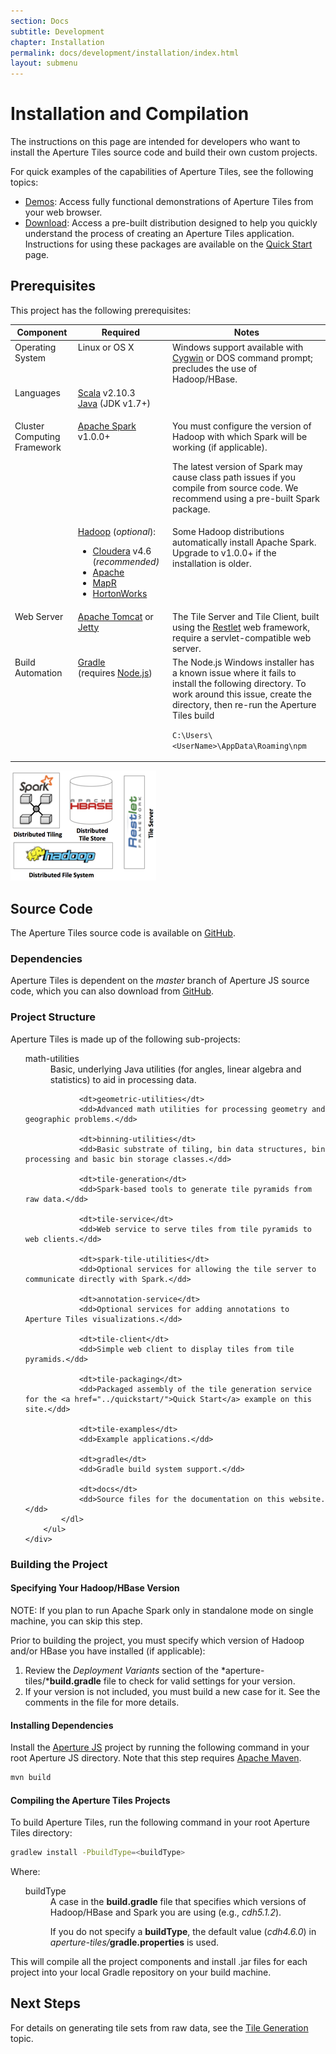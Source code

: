 ```yaml
---
section: Docs
subtitle: Development
chapter: Installation
permalink: docs/development/installation/index.html
layout: submenu
---
```


Installation and Compilation
============================

The instructions on this page are intended for developers who want to install the Aperture Tiles source code and build their own custom projects.

For quick examples of the capabilities of Aperture Tiles, see the following topics:

- [Demos](../../../demos/): Access fully functional demonstrations of Aperture Tiles from your web browser.
- [Download](../../../download): Access a pre-built distribution designed to help you quickly understand the process of creating an Aperture Tiles application. Instructions for using these packages are available on the [Quick Start](../quickstart) page. 

## <a name="prerequisites"></a> Prerequisites ##

This project has the following prerequisites:

<div class="props">
	<nav>
		<table class="summaryTable" width="100%">
			<thead >
				<th scope="col" width="20%">Component</th>
				<th scope="col" width="30%">Required</th>
				<th scope="col" width="50%">Notes</th>
			</thead>
			<tr >
				<td style="vertical-align: text-top" class="attributes">Operating System</td>
				<td style="vertical-align: text-top" class="nameDescription">
					<div class="description">
						Linux or OS X
					</div>
				</td>
				<td style="vertical-align: text-top" class="nameDescription">
					<div class="description">Windows support available with <a href="https://cygwin.com/">Cygwin</a> or DOS command prompt; precludes the use of Hadoop/HBase.</div>
				</td>
			</tr>
			<tr >
				<td style="vertical-align: text-top" class="attributes">Languages</td>
				<td style="vertical-align: text-top" class="nameDescription">
					<div class="description">
						<a href="http://www.scala-lang.org/">Scala</a> v2.10.3
						<br><a href="http://www.java.com/">Java</a> (JDK v1.7+)
					</div>
				</td>
				<td style="vertical-align: text-top" class="nameDescription">
					<div class="description"></div>
				</td>
			</tr>
			<tr >
				<td style="vertical-align: text-top" class="attributes" rowspan="2">Cluster Computing Framework</td>
				<td style="vertical-align: text-top" class="nameDescription">
					<div class="description">
						<a href="http://spark.incubator.apache.org//">Apache Spark</a><br>v1.0.0+
					</div>
				</td>
				<td style="vertical-align: text-top" class="nameDescription">
					<div class="description">
						<p>You must configure the version of Hadoop with which Spark will be working (if applicable).</p>
							<p>The latest version of Spark may cause class path issues if you compile from source code. We recommend using a pre-built Spark package.</p>
					</div>
				</td>
			</tr>
			<tr >
				<td style="vertical-align: text-top" class="nameDescription">
					<div class="description">
						<a href="http://hadoop.apache.org/">Hadoop</a> (<em>optional</em>):
						<ul>
							<li><a href="http://www.cloudera.com/content/cloudera/en/products/cdh.html">Cloudera</a>  v4.6 (<em>recommended)</em></li>
							<li><a href="http://hadoop.apache.org/docs/r1.2.1/index.html">Apache</a></li>
							<li><a href="http://www.mapr.com/products/apache-hadoop">MapR</a></li>
							<li><a href="http://hortonworks.com/">HortonWorks</a></li>
						</ul>
					</div>
				</td>
				<td style="vertical-align: text-top" class="nameDescription">
					<div class="description">
						Some Hadoop distributions automatically install Apache Spark. Upgrade to v1.0.0+ if the installation is older.
					</div>
				</td>
			</tr>
			<tr >
				<td style="vertical-align: text-top" class="attributes">Web Server</td>
				<td style="vertical-align: text-top" class="nameDescription">
					<div class="description">
						<a href="http://tomcat.apache.org/">Apache Tomcat</a> or <a href="http://www.eclipse.org/jetty/">Jetty</a>
					</div>
				</td>
				<td style="vertical-align: text-top" class="nameDescription">
					<div class="description">The Tile Server and Tile Client, built using the <a href="http://restlet.org/">Restlet</a> web framework, require a servlet-compatible web server.</div>
				</td>
			</tr>
			<tr >
				<td style="vertical-align: text-top" class="attributes">Build Automation</td>
				<td style="vertical-align: text-top" class="nameDescription">
					<div class="description">
						<a href="http://www.eclipse.org/jetty/">Gradle</a><br>(requires <a href="http://nodejs.org/">Node.js</a>)
					</div>
				</td>
				<td style="vertical-align: text-top" class="nameDescription">
					<div class="description">The Node.js Windows installer has a known issue where it fails to install the following directory. To work around this issue, create the directory, then re-run the Aperture Tiles build
					<p><code>C:\Users\&lt;UserName&gt;\AppData\Roaming\npm</code></div>
				</td>
			</tr>
		</table>
	</nav>
</div>

<img src="../../../img/architecture.png" class="screenshot" alt="Aperture Tiles Architecture Diagram"/>

## <a name="source-code"></a> Source Code ##

The Aperture Tiles source code is available on [GitHub](https://github.com/oculusinfo/aperture-tiles/tree/master).

### Dependencies ###

Aperture Tiles is dependent on the *master* branch of Aperture JS source code, which you can also download from [GitHub](https://github.com/oculusinfo/aperturejs/tree/master).

### <a name="project-structure"></a> Project Structure ###

Aperture Tiles is made up of the following sub-projects:

<div class="details props">
	<div class="innerProps">
		<ul class="methodDetail" id="MethodDetail">
			<dl class="detailList params">
				<dt>math-utilities</dt>
				<dd>Basic, underlying Java utilities (for angles, linear algebra and statistics) to aid in processing data.</dd>
				
				<dt>geometric-utilities</dt>
				<dd>Advanced math utilities for processing geometry and geographic problems.</dd>
				
				<dt>binning-utilities</dt>
				<dd>Basic substrate of tiling, bin data structures, bin processing and basic bin storage classes.</dd>
				
				<dt>tile-generation</dt>
				<dd>Spark-based tools to generate tile pyramids from raw data.</dd>
				
				<dt>tile-service</dt>
				<dd>Web service to serve tiles from tile pyramids to web clients.</dd>
				
				<dt>spark-tile-utilities</dt>
				<dd>Optional services for allowing the tile server to communicate directly with Spark.</dd>
				
				<dt>annotation-service</dt>
				<dd>Optional services for adding annotations to Aperture Tiles visualizations.</dd>
				
				<dt>tile-client</dt>
				<dd>Simple web client to display tiles from tile pyramids.</dd>
				
				<dt>tile-packaging</dt>
				<dd>Packaged assembly of the tile generation service for the <a href="../quickstart/">Quick Start</a> example on this site.</dd>
				
				<dt>tile-examples</dt>
				<dd>Example applications.</dd>
				
				<dt>gradle</dt>
				<dd>Gradle build system support.</dd>
				
				<dt>docs</dt>
				<dd>Source files for the documentation on this website.</dd>
			</dl>
		</ul>
	</div>
</div>
 
### <a name="building-project"></a> Building the Project ###

#### <a name="hbase-version"></a> Specifying Your Hadoop/HBase Version ####

NOTE: If you plan to run Apache Spark only in standalone mode on single machine, you can skip this step.

Prior to building the project, you must specify which version of Hadoop and/or HBase you have installed (if applicable): 

1. Review the *Deployment Variants* section of the *aperture-tiles/***build.gradle** file to check for valid settings for your version.
2. If your version is not included, you must build a new case for it. See the comments in the file for more details.

#### Installing Dependencies ####

Install the [Aperture JS](https://github.com/oculusinfo/aperturejs/tree/master) project by running the following command in your root Aperture JS directory. Note that this step requires [Apache Maven](http://maven.apache.org/).
	
```bash
mvn build
```

#### <a name="compiling"></a> Compiling the Aperture Tiles Projects ####

To build Aperture Tiles, run the following command in your root Aperture Tiles directory:

```bash
gradlew install -PbuildType=<buildType>
``` 

Where:

<div class="details props">
	<div class="innerProps">
		<ul class="methodDetail" id="MethodDetail">
			<dl class="detailList params">
				<dt>buildType</dt>
				<dd>A case in the <strong>build.gradle</strong> file that specifies which versions of Hadoop/HBase and Spark you are using (e.g., <em>cdh5.1.2</em>).<p class="list-paragraph">If you do not specify a <strong>buildType</strong>, the default value (<em>cdh4.6.0</em>) in <em>aperture-tiles/</em><strong>gradle.properties</strong> is used.</p></dd>
			</dl>
		</ul>
	</div>
</div>

This will compile all the project components and install .jar files for each project into your local Gradle repository on your build machine.

## <a name="next-steps"></a> Next Steps ##

For details on generating tile sets from raw data, see the [Tile Generation](../generation) topic.